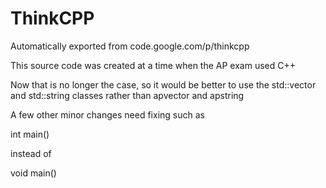 # ThinkCPP
Automatically exported from code.google.com/p/thinkcpp

This source code was created at a time when the AP exam used C++

Now that is no longer the case, so it would be better
to use the std::vector and std::string classes rather than apvector and apstring

A few other minor changes need fixing such as 

int main()

instead of

void main()
